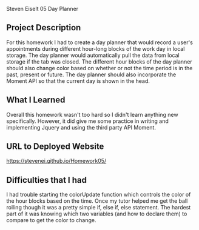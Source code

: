 Steven Eiselt
05 Day Planner

## Project Description
For this homework I had to create a day planner that would record a user's appointments during different hour-long blocks of the work day in local storage. The day planner would automatically pull the data from local storage if the tab was closed. The different hour blocks of the day planner should also change color based on whether or not the time period is in the past, present or future. The day planner should also incorporate the Moment API so that the current day is shown in the head. 

## What I Learned
Overall this homework wasn't too hard so I didn't learn anything new specifically. However, it did give me some practice in writing and implementing Jquery and using the third party API Moment. 

## URL to Deployed Website
https://stevenei.github.io/Homework05/

## Difficulties that I had
I had trouble starting the colorUpdate function which controls the color of the hour blocks based on the time. Once my tutor helped me get the ball rolling though it was a pretty simple if, else if, else statement. The hardest part of it was knowing which two variables (and how to declare them) to compare to get the color to change.
    





